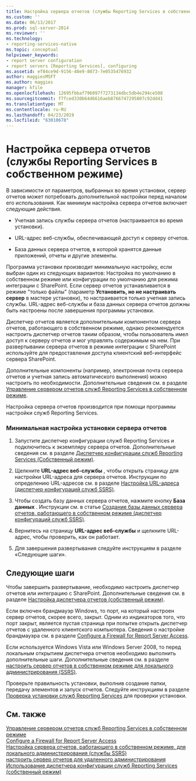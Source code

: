 ```yaml
---
title: Настройка сервера отчетов (службы Reporting Services в собственном режиме) | Документы Майкрософт
ms.custom: ''
ms.date: 06/13/2017
ms.prod: sql-server-2014
ms.reviewer: ''
ms.technology:
- reporting-services-native
ms.topic: conceptual
helpviewer_keywords:
- report server configuration
- report servers [Reporting Services], configuring
ms.assetid: ef84ce9d-9156-48e9-8073-7e0535476932
author: maggiesMSFT
ms.author: maggies
manager: kfile
ms.openlocfilehash: 12695fbbaf796097f7273134dbc5db4e294ce508
ms.sourcegitcommit: f7fced330b64d6616aeb8766747295807c92dd41
ms.translationtype: MT
ms.contentlocale: ru-RU
ms.lasthandoff: 04/23/2019
ms.locfileid: "63010678"
---
```

# <a name="configure-a-report-server-reporting-services-native-mode"></a>Настройка сервера отчетов (службы Reporting Services в собственном режиме)
  В зависимости от параметров, выбранных во время установки, сервер отчетов может потребовать дополнительной настройки перед началом его использования. Как минимум настройка сервера отчетов включает следующие действия.  
  
-   Учетная запись службы сервера отчетов (настраивается во время установки).  
  
-   URL-адрес веб-службы, обеспечивающей доступ к серверу отчетов.  
  
-   База данных сервера отчетов, в которой хранятся данные приложений, отчеты и другие элементы.  
  
 Программа установки производит минимальную настройку, если выбран один из следующих вариантов: Настройка по умолчанию в собственном режиме или конфигурации по умолчанию для режима интеграции с SharePoint. Если сервер отчетов устанавливается в режиме "только файлы" (параметр **Установить, но не настраивать сервер** в мастере установки), то настраивается только учетная запись службы. URL-адрес веб-службы и база данных сервера отчетов должны быть настроены после завершения программы установки.  
  
 Диспетчер отчетов является дополнительным компонентом сервера отчетов, работающего в собственном режиме, однако рекомендуется настроить диспетчер отчетов таким образом, чтобы пользователь имел доступ к серверу отчетов и мог управлять содержимым на нем. При развертывании сервера отчетов в режиме интеграции с SharePoint используйте для предоставления доступа клиентский веб-интерфейс сервера SharePoint.  
  
 Дополнительные компоненты (например, электронная почта сервера отчетов и учетная запись автоматического выполнения) можно настроить по необходимости. Дополнительные сведения см. в разделе [Управление сервером отчетов служб Reporting Services в собственном режиме](manage-a-reporting-services-native-mode-report-server.md).  
  
 Настройка сервера отчетов производится при помощи программы настройки служб Reporting Services.  
  
### <a name="to-minimally-configure-a-report-server-installation"></a>Минимальная настройка установки сервера отчетов  
  
1.  Запустите диспетчер конфигурации служб Reporting Services и подключитесь к экземпляру сервера отчетов. Дополнительные сведения см. в разделе [Диспетчер конфигурации служб Reporting Services (Собственный режим)](../../sql-server/install/reporting-services-configuration-manager-native-mode.md).  
  
2.  Щелкните **URL-адрес веб-службы** , чтобы открыть страницу для настройки URL-адреса для сервера отчетов. Инструкции по определению URL-адресов см. в разделе [Настройка URL-адреса (диспетчер конфигураций служб SSRS)](../install-windows/configure-a-url-ssrs-configuration-manager.md).  
  
3.  Чтобы создать базу данных сервера отчетов, нажмите кнопку **База данных** . Инструкции см. в статье [Создание базы данных сервера отчетов, работающего в собственном режиме (диспетчер конфигураций служб SSRS)](../install-windows/ssrs-report-server-create-a-native-mode-report-server-database.md).  
  
4.  Вернитесь на страницу **URL-адрес веб-службы** и щелкните URL-адрес, чтобы проверить, как он работает.  
  
5.  Для завершения развертывания следуйте инструкциям в разделе «Следующие шаги».  
  
## <a name="next-steps"></a>Следующие шаги  
 Чтобы завершить развертывание, необходимо настроить диспетчер отчетов или интеграцию с SharePoint. Дополнительные сведения см. в разделе [Настройка диспетчера отчетов (собственный режим)](configure-web-portal.md).  
  
 Если включен брандмауэр Windows, то порт, на который настроен сервер отчетов, скорее всего, закрыт. Одним из индикаторов того, что порт закрыт, является пустая страница при попытке открыть диспетчер отчетов с удаленного клиентского компьютера. Сведения о настройке брандмауэра см. в разделе [Configure a Firewall for Report Server Access](configure-a-firewall-for-report-server-access.md).  
  
 Если используется Windows Vista или Windows Server 2008, то перед локальным открытием диспетчера отчетов необходимо выполнить дополнительные шаги. Дополнительные сведения см. в разделе [настроить сервер отчетов в собственном режиме для локального администрирования &#40;SSRS&#41;](configure-a-native-mode-report-server-for-local-administration-ssrs.md).  
  
 Проверьте правильность установки, выполнив создание папки, передачу элементов и запуск отчетов. Следуйте инструкциям в разделе [Проверка установки служб Reporting Services](../install-windows/verify-a-reporting-services-installation.md) для проверки установки.  
  
## <a name="see-also"></a>См. также  
 [Управление сервером отчетов служб Reporting Services в собственном режиме](manage-a-reporting-services-native-mode-report-server.md)   
 [Configure a Firewall for Report Server Access](configure-a-firewall-for-report-server-access.md)   
 [Настройка сервера отчетов, работающего в собственном режиме, для локального администрирования (службы SSRS)](configure-a-native-mode-report-server-for-local-administration-ssrs.md)   
 [настроить сервер отчетов для удаленного администрирования](configure-a-report-server-for-remote-administration.md)   
 [Использование диспетчера конфигурации служб Reporting Services (собственный режим)](../../sql-server/install/reporting-services-configuration-manager-native-mode.md)  
  
  
